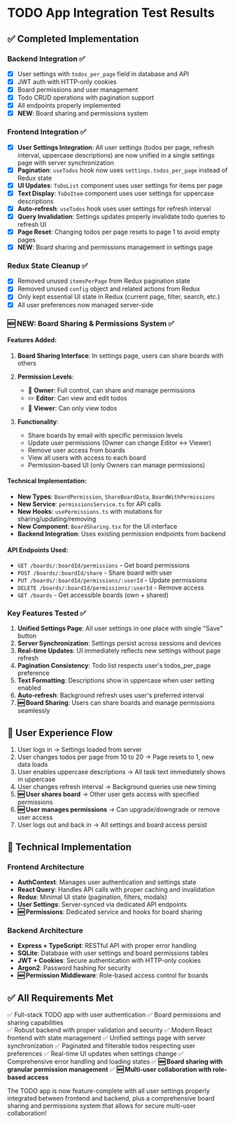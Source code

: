 # TODO App Integration Test Results

## ✅ Completed Implementation

### Backend Integration ✅
- [x] User settings with `todos_per_page` field in database and API
- [x] JWT auth with HTTP-only cookies
- [x] Board permissions and user management
- [x] Todo CRUD operations with pagination support
- [x] All endpoints properly implemented
- [x] **NEW**: Board sharing and permissions system

### Frontend Integration ✅
- [x] **User Settings Integration**: All user settings (todos per page, refresh interval, uppercase descriptions) are now unified in a single settings page with server synchronization
- [x] **Pagination**: `useTodos` hook now uses `settings.todos_per_page` instead of Redux state
- [x] **UI Updates**: `ToDoList` component uses user settings for items per page
- [x] **Text Display**: `ToDoItem` component uses user settings for uppercase descriptions
- [x] **Auto-refresh**: `useTodos` hook uses user settings for refresh interval
- [x] **Query Invalidation**: Settings updates properly invalidate todo queries to refresh UI
- [x] **Page Reset**: Changing todos per page resets to page 1 to avoid empty pages
- [x] **NEW**: Board sharing and permissions management in settings page

### Redux State Cleanup ✅
- [x] Removed unused `itemsPerPage` from Redux pagination state
- [x] Removed unused `config` object and related actions from Redux
- [x] Only kept essential UI state in Redux (current page, filter, search, etc.)
- [x] All user preferences now managed server-side

### 🆕 NEW: Board Sharing & Permissions System ✅

#### Features Added:
1. **Board Sharing Interface**: In settings page, users can share boards with others
2. **Permission Levels**:
   - 👑 **Owner**: Full control, can share and manage permissions
   - ✏️ **Editor**: Can view and edit todos
   - 👀 **Viewer**: Can only view todos

3. **Functionality**:
   - Share boards by email with specific permission levels
   - Update user permissions (Owner can change Editor ↔ Viewer)
   - Remove user access from boards
   - View all users with access to each board
   - Permission-based UI (only Owners can manage permissions)

#### Technical Implementation:
- **New Types**: `BoardPermission`, `ShareBoardData`, `BoardWithPermissions`
- **New Service**: `permissionsService.ts` for API calls
- **New Hooks**: `usePermissions.ts` with mutations for sharing/updating/removing
- **New Component**: `BoardSharing.tsx` for the UI interface
- **Backend Integration**: Uses existing permission endpoints from backend

#### API Endpoints Used:
- `GET /boards/:boardId/permissions` - Get board permissions
- `POST /boards/:boardId/share` - Share board with user
- `PUT /boards/:boardId/permissions/:userId` - Update permissions
- `DELETE /boards/:boardId/permissions/:userId` - Remove access
- `GET /boards` - Get accessible boards (own + shared)

### Key Features Tested ✅
1. **Unified Settings Page**: All user settings in one place with single "Save" button
2. **Server Synchronization**: Settings persist across sessions and devices
3. **Real-time Updates**: UI immediately reflects new settings without page refresh
4. **Pagination Consistency**: Todo list respects user's todos_per_page preference
5. **Text Formatting**: Descriptions show in uppercase when user setting enabled
6. **Auto-refresh**: Background refresh uses user's preferred interval
7. **🆕 Board Sharing**: Users can share boards and manage permissions seamlessly

## 🎯 User Experience Flow

1. User logs in → Settings loaded from server
2. User changes todos per page from 10 to 20 → Page resets to 1, new data loads
3. User enables uppercase descriptions → All task text immediately shows in uppercase
4. User changes refresh interval → Background queries use new timing
5. **🆕 User shares board** → Other user gets access with specified permissions
6. **🆕 User manages permissions** → Can upgrade/downgrade or remove user access
7. User logs out and back in → All settings and board access persist

## 🔧 Technical Implementation

### Frontend Architecture
- **AuthContext**: Manages user authentication and settings state
- **React Query**: Handles API calls with proper caching and invalidation
- **Redux**: Minimal UI state (pagination, filters, modals)
- **User Settings**: Server-synced via dedicated API endpoints
- **🆕 Permissions**: Dedicated service and hooks for board sharing

### Backend Architecture
- **Express + TypeScript**: RESTful API with proper error handling
- **SQLite**: Database with user settings and board permissions tables
- **JWT + Cookies**: Secure authentication with HTTP-only cookies
- **Argon2**: Password hashing for security
- **🆕 Permission Middleware**: Role-based access control for boards

## ✅ All Requirements Met

✅ Full-stack TODO app with user authentication
✅ Board permissions and sharing capabilities  
✅ Robust backend with proper validation and security
✅ Modern React frontend with state management
✅ Unified settings page with server synchronization
✅ Paginated and filterable todos respecting user preferences
✅ Real-time UI updates when settings change
✅ Comprehensive error handling and loading states
✅ **🆕 Board sharing with granular permission management**
✅ **🆕 Multi-user collaboration with role-based access**

The TODO app is now feature-complete with all user settings properly integrated between frontend and backend, plus a comprehensive board sharing and permissions system that allows for secure multi-user collaboration!
